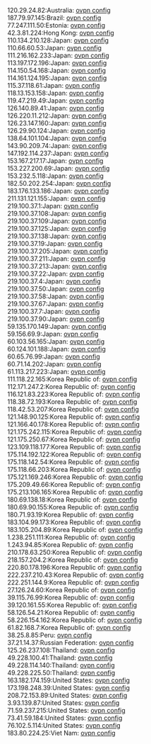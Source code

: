 120.29.24.82:Australia: [ovpn config](vpn/120_29_24_82.ovpn)  
187.79.97.145:Brazil: [ovpn config](vpn/187_79_97_145.ovpn)  
77.247.111.50:Estonia: [ovpn config](vpn/77_247_111_50.ovpn)  
42.3.81.224:Hong Kong: [ovpn config](vpn/42_3_81_224.ovpn)  
110.134.210.128:Japan: [ovpn config](vpn/110_134_210_128.ovpn)  
110.66.60.53:Japan: [ovpn config](vpn/110_66_60_53.ovpn)  
111.216.162.233:Japan: [ovpn config](vpn/111_216_162_233.ovpn)  
113.197.172.196:Japan: [ovpn config](vpn/113_197_172_196.ovpn)  
114.150.54.168:Japan: [ovpn config](vpn/114_150_54_168.ovpn)  
114.161.124.195:Japan: [ovpn config](vpn/114_161_124_195.ovpn)  
115.37.118.61:Japan: [ovpn config](vpn/115_37_118_61.ovpn)  
118.13.153.158:Japan: [ovpn config](vpn/118_13_153_158.ovpn)  
119.47.219.49:Japan: [ovpn config](vpn/119_47_219_49.ovpn)  
126.140.89.41:Japan: [ovpn config](vpn/126_140_89_41.ovpn)  
126.220.11.212:Japan: [ovpn config](vpn/126_220_11_212.ovpn)  
126.23.147.160:Japan: [ovpn config](vpn/126_23_147_160.ovpn)  
126.29.90.124:Japan: [ovpn config](vpn/126_29_90_124.ovpn)  
138.64.101.104:Japan: [ovpn config](vpn/138_64_101_104.ovpn)  
143.90.209.74:Japan: [ovpn config](vpn/143_90_209_74.ovpn)  
147.192.114.237:Japan: [ovpn config](vpn/147_192_114_237.ovpn)  
153.167.217.17:Japan: [ovpn config](vpn/153_167_217_17.ovpn)  
153.227.200.69:Japan: [ovpn config](vpn/153_227_200_69.ovpn)  
153.232.5.118:Japan: [ovpn config](vpn/153_232_5_118.ovpn)  
182.50.202.254:Japan: [ovpn config](vpn/182_50_202_254.ovpn)  
183.176.133.186:Japan: [ovpn config](vpn/183_176_133_186.ovpn)  
211.131.121.155:Japan: [ovpn config](vpn/211_131_121_155.ovpn)  
219.100.37.1:Japan: [ovpn config](vpn/219_100_37_1.ovpn)  
219.100.37.108:Japan: [ovpn config](vpn/219_100_37_108.ovpn)  
219.100.37.109:Japan: [ovpn config](vpn/219_100_37_109.ovpn)  
219.100.37.125:Japan: [ovpn config](vpn/219_100_37_125.ovpn)  
219.100.37.138:Japan: [ovpn config](vpn/219_100_37_138.ovpn)  
219.100.37.19:Japan: [ovpn config](vpn/219_100_37_19.ovpn)  
219.100.37.205:Japan: [ovpn config](vpn/219_100_37_205.ovpn)  
219.100.37.211:Japan: [ovpn config](vpn/219_100_37_211.ovpn)  
219.100.37.213:Japan: [ovpn config](vpn/219_100_37_213.ovpn)  
219.100.37.22:Japan: [ovpn config](vpn/219_100_37_22.ovpn)  
219.100.37.4:Japan: [ovpn config](vpn/219_100_37_4.ovpn)  
219.100.37.50:Japan: [ovpn config](vpn/219_100_37_50.ovpn)  
219.100.37.58:Japan: [ovpn config](vpn/219_100_37_58.ovpn)  
219.100.37.67:Japan: [ovpn config](vpn/219_100_37_67.ovpn)  
219.100.37.7:Japan: [ovpn config](vpn/219_100_37_7.ovpn)  
219.100.37.90:Japan: [ovpn config](vpn/219_100_37_90.ovpn)  
59.135.170.149:Japan: [ovpn config](vpn/59_135_170_149.ovpn)  
59.156.69.9:Japan: [ovpn config](vpn/59_156_69_9.ovpn)  
60.103.56.165:Japan: [ovpn config](vpn/60_103_56_165.ovpn)  
60.124.101.188:Japan: [ovpn config](vpn/60_124_101_188.ovpn)  
60.65.76.99:Japan: [ovpn config](vpn/60_65_76_99.ovpn)  
60.71.14.202:Japan: [ovpn config](vpn/60_71_14_202.ovpn)  
61.113.217.223:Japan: [ovpn config](vpn/61_113_217_223.ovpn)  
111.118.22.165:Korea Republic of: [ovpn config](vpn/111_118_22_165.ovpn)  
112.171.247.2:Korea Republic of: [ovpn config](vpn/112_171_247_2.ovpn)  
116.121.83.223:Korea Republic of: [ovpn config](vpn/116_121_83_223.ovpn)  
118.38.72.193:Korea Republic of: [ovpn config](vpn/118_38_72_193.ovpn)  
118.42.53.207:Korea Republic of: [ovpn config](vpn/118_42_53_207.ovpn)  
121.148.90.125:Korea Republic of: [ovpn config](vpn/121_148_90_125.ovpn)  
121.166.40.178:Korea Republic of: [ovpn config](vpn/121_166_40_178.ovpn)  
121.175.242.115:Korea Republic of: [ovpn config](vpn/121_175_242_115.ovpn)  
121.175.250.67:Korea Republic of: [ovpn config](vpn/121_175_250_67.ovpn)  
123.109.118.177:Korea Republic of: [ovpn config](vpn/123_109_118_177.ovpn)  
175.114.192.122:Korea Republic of: [ovpn config](vpn/175_114_192_122.ovpn)  
175.118.142.54:Korea Republic of: [ovpn config](vpn/175_118_142_54.ovpn)  
175.118.66.203:Korea Republic of: [ovpn config](vpn/175_118_66_203.ovpn)  
175.121.169.246:Korea Republic of: [ovpn config](vpn/175_121_169_246.ovpn)  
175.209.49.66:Korea Republic of: [ovpn config](vpn/175_209_49_66.ovpn)  
175.213.106.165:Korea Republic of: [ovpn config](vpn/175_213_106_165.ovpn)  
180.69.138.18:Korea Republic of: [ovpn config](vpn/180_69_138_18.ovpn)  
180.69.90.155:Korea Republic of: [ovpn config](vpn/180_69_90_155.ovpn)  
180.71.93.19:Korea Republic of: [ovpn config](vpn/180_71_93_19.ovpn)  
183.104.99.173:Korea Republic of: [ovpn config](vpn/183_104_99_173.ovpn)  
183.105.204.89:Korea Republic of: [ovpn config](vpn/183_105_204_89.ovpn)  
1.238.251.111:Korea Republic of: [ovpn config](vpn/1_238_251_111.ovpn)  
1.243.94.85:Korea Republic of: [ovpn config](vpn/1_243_94_85.ovpn)  
210.178.63.250:Korea Republic of: [ovpn config](vpn/210_178_63_250.ovpn)  
218.157.204.2:Korea Republic of: [ovpn config](vpn/218_157_204_2.ovpn)  
220.80.178.196:Korea Republic of: [ovpn config](vpn/220_80_178_196.ovpn)  
222.237.210.43:Korea Republic of: [ovpn config](vpn/222_237_210_43.ovpn)  
222.251.144.9:Korea Republic of: [ovpn config](vpn/222_251_144_9.ovpn)  
27.126.24.60:Korea Republic of: [ovpn config](vpn/27_126_24_60.ovpn)  
39.115.76.99:Korea Republic of: [ovpn config](vpn/39_115_76_99.ovpn)  
39.120.161.55:Korea Republic of: [ovpn config](vpn/39_120_161_55.ovpn)  
58.126.54.21:Korea Republic of: [ovpn config](vpn/58_126_54_21.ovpn)  
58.226.154.162:Korea Republic of: [ovpn config](vpn/58_226_154_162.ovpn)  
61.82.168.7:Korea Republic of: [ovpn config](vpn/61_82_168_7.ovpn)  
38.25.8.85:Peru: [ovpn config](vpn/38_25_8_85.ovpn)  
37.21.14.37:Russian Federation: [ovpn config](vpn/37_21_14_37.ovpn)  
125.26.237.108:Thailand: [ovpn config](vpn/125_26_237_108.ovpn)  
49.228.100.41:Thailand: [ovpn config](vpn/49_228_100_41.ovpn)  
49.228.114.140:Thailand: [ovpn config](vpn/49_228_114_140.ovpn)  
49.228.225.50:Thailand: [ovpn config](vpn/49_228_225_50.ovpn)  
163.182.174.159:United States: [ovpn config](vpn/163_182_174_159.ovpn)  
173.198.248.39:United States: [ovpn config](vpn/173_198_248_39.ovpn)  
208.72.153.89:United States: [ovpn config](vpn/208_72_153_89.ovpn)  
3.93.139.87:United States: [ovpn config](vpn/3_93_139_87.ovpn)  
71.59.237.215:United States: [ovpn config](vpn/71_59_237_215.ovpn)  
73.41.59.184:United States: [ovpn config](vpn/73_41_59_184.ovpn)  
76.102.5.114:United States: [ovpn config](vpn/76_102_5_114.ovpn)  
183.80.224.25:Viet Nam: [ovpn config](vpn/183_80_224_25.ovpn)  
